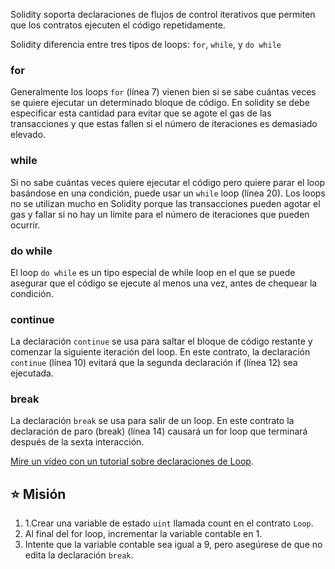 Solidity soporta declaraciones de flujos de control iterativos que permiten que los contratos ejecuten el código repetidamente.

Solidity diferencia entre tres tipos de loops: `for`, `while`, y `do while`

### for

Generalmente los loops `for` (línea 7) vienen bien si se sabe cuántas veces se quiere ejecutar un determinado bloque de código. En solidity se debe especificar esta cantidad para evitar que se agote el gas de las transacciones y que estas fallen si el número de iteraciones es demasiado elevado.

### while

Si no sabe cuántas veces quiere ejecutar el código pero quiere parar el loop basándose en una condición, puede usar un `while` loop (línea 20).
Los loops no se utilizan mucho en Solidity porque las transacciones pueden agotar el gas y fallar si no hay un límite para el número de iteraciones que pueden ocurrir.

### do while

El loop `do while` es un tipo especial de while loop en el que se puede asegurar que el código se ejecute al menos una vez, antes de chequear la condición.

### continue

La declaración `continue` se usa para saltar el bloque de código restante y comenzar la siguiente iteración del loop. En este contrato, la declaración `continue` (línea 10) evitará que la segunda declaración if (línea 12) sea ejecutada.

### break

La declaración `break` se usa para salir de un loop. En este contrato la declaración de paro (break) (línea 14) causará un for loop que terminará después de la sexta interacción.

<a href="https://www.youtube.com/watch?v=SB705OK3bUg" target="_blank">Mire un vídeo con un tutorial sobre declaraciones de Loop</a>.

## ⭐️ Misión

1. 1.Crear una variable de estado `uint` llamada count en el contrato `Loop`.
2. Al final del for loop, incrementar la variable contable en 1.
3. Intente que la variable contable sea igual a 9, pero asegúrese de que no edita la declaración `break`.
